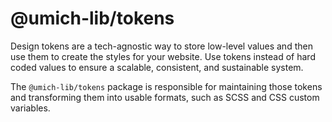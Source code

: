 # @umich-lib/tokens

Design tokens are a tech-agnostic way to store low-level values and then use them to create the styles for your website. Use tokens instead of hard coded values to ensure a scalable, consistent, and sustainable system.

The `@umich-lib/tokens` package is responsible for maintaining those tokens and transforming them into usable formats, such as SCSS and CSS custom variables.
